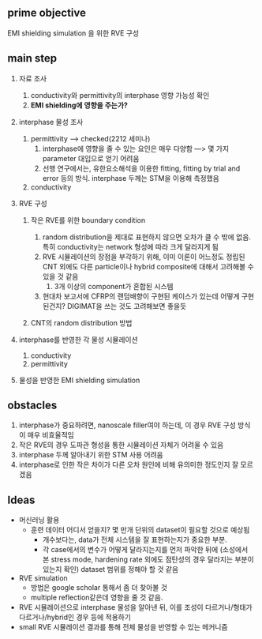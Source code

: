 ## prime objective

EMI shielding simulation 을 위한 RVE 구성

  

## main step

1. 자료 조사
    1. conductivity와 permittivity의 interphase 영향 가능성 확인
    2. **EMI shielding에 영향을 주는가?**
2. interphase 물성 조사
    1. permittivity —> checked(2212 세미나)
        1. interphase에 영향을 줄 수 있는 요인은 매우 다양함 —> 몇 가지 parameter 대입으로 얻기 어려움
        2. 선행 연구에서는, 유한요소해석을 이용한 fitting, fitting by trial and error 등의 방식. interphase 두께는 STM을 이용해 측정했음
    2. conductivity
        
3. RVE 구성
    
    1. 작은 RVE를 위한 boundary condition
        1. random distribution을 제대로 표현하지 않으면 오차가 클 수 밖에 없음. 특히 conductivity는 network 형성에 따라 크게 달라지게 됨
        2. RVE 시뮬레이션의 장점을 부각하기 위해, 이미 이론이 어느정도 정립된 CNT 외에도 다른 particle이나 hybrid composite에 대해서 고려해볼 수 있을 것 같음
            1. 3개 이상의 component가 혼합된 시스템
        3. 현대차 보고서에 CFRP의 랜덤배향이 구현된 케이스가 있는데 어떻게 구현된건지? DIGIMAT을 쓰는 것도 고려해보면 좋을듯
    
      
    
    1. CNT의 random distribution 방법
4. interphase를 반영한 각 물성 시뮬레이션
    1. conductivity
    2. permittivity
5. 물성을 반영한 EMI shielding simulation

  

## obstacles

1. interphase가 중요하려면, nanoscale filler여야 하는데, 이 경우 RVE 구성 방식이 매우 비효율적임
2. 작은 RVE의 경우 도파관 형성을 통한 시뮬레이션 자체가 어려울 수 있음
3. interphase 두께 알아내기 위한 STM 사용 어려움
4. interphase로 인한 작은 차이가 다른 오차 원인에 비해 유의미한 정도인지 잘 모르겠음

  

## Ideas

- 머신러닝 활용
    - 훈련 데이터 어디서 얻을지? 몇 만개 단위의 dataset이 필요할 것으로 예상됨
        - 개수보다는, data가 전체 시스템을 잘 표현하는지가 중요한 부분.
        - 각 case에서의 변수가 어떻게 달라지는지를 먼저 파악한 뒤에 (소성에서 본 stress mode, hardening rate 외에도 점탄성의 경우 달라지는 부분이 있는지 확인) dataset 범위를 정해야 할 것 같음
- RVE simulation
    - 방법은 google scholar 통해서 좀 더 찾아볼 것
    - multiple reflection같은데 영향을 줄 것 같음.
- RVE 시뮬레이션으로 interphase 물성을 알아낸 뒤, 이를 조성이 다르거나/형태가 다르거나/hybrid인 경우 등에 적용하기
- small RVE 시뮬레이션 결과를 통해 전체 물성을 반영할 수 있는 메커니즘